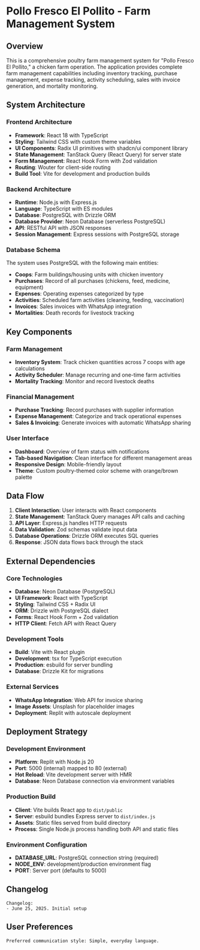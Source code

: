 # Pollo Fresco El Pollito - Farm Management System

## Overview

This is a comprehensive poultry farm management system for "Pollo Fresco El Pollito," a chicken farm operation. The application provides complete farm management capabilities including inventory tracking, purchase management, expense tracking, activity scheduling, sales with invoice generation, and mortality monitoring.

## System Architecture

### Frontend Architecture
- **Framework**: React 18 with TypeScript
- **Styling**: Tailwind CSS with custom theme variables
- **UI Components**: Radix UI primitives with shadcn/ui component library
- **State Management**: TanStack Query (React Query) for server state
- **Form Management**: React Hook Form with Zod validation
- **Routing**: Wouter for client-side routing
- **Build Tool**: Vite for development and production builds

### Backend Architecture
- **Runtime**: Node.js with Express.js
- **Language**: TypeScript with ES modules
- **Database**: PostgreSQL with Drizzle ORM
- **Database Provider**: Neon Database (serverless PostgreSQL)
- **API**: RESTful API with JSON responses
- **Session Management**: Express sessions with PostgreSQL storage

### Database Schema
The system uses PostgreSQL with the following main entities:
- **Coops**: Farm buildings/housing units with chicken inventory
- **Purchases**: Record of all purchases (chickens, feed, medicine, equipment)
- **Expenses**: Operating expenses categorized by type
- **Activities**: Scheduled farm activities (cleaning, feeding, vaccination)
- **Invoices**: Sales invoices with WhatsApp integration
- **Mortalities**: Death records for livestock tracking

## Key Components

### Farm Management
- **Inventory System**: Track chicken quantities across 7 coops with age calculations
- **Activity Scheduler**: Manage recurring and one-time farm activities
- **Mortality Tracking**: Monitor and record livestock deaths

### Financial Management
- **Purchase Tracking**: Record purchases with supplier information
- **Expense Management**: Categorize and track operational expenses
- **Sales & Invoicing**: Generate invoices with automatic WhatsApp sharing

### User Interface
- **Dashboard**: Overview of farm status with notifications
- **Tab-based Navigation**: Clean interface for different management areas
- **Responsive Design**: Mobile-friendly layout
- **Theme**: Custom poultry-themed color scheme with orange/brown palette

## Data Flow

1. **Client Interaction**: User interacts with React components
2. **State Management**: TanStack Query manages API calls and caching
3. **API Layer**: Express.js handles HTTP requests
4. **Data Validation**: Zod schemas validate input data
5. **Database Operations**: Drizzle ORM executes SQL queries
6. **Response**: JSON data flows back through the stack

## External Dependencies

### Core Technologies
- **Database**: Neon Database (PostgreSQL)
- **UI Framework**: React with TypeScript
- **Styling**: Tailwind CSS + Radix UI
- **ORM**: Drizzle with PostgreSQL dialect
- **Forms**: React Hook Form + Zod validation
- **HTTP Client**: Fetch API with React Query

### Development Tools
- **Build**: Vite with React plugin
- **Development**: tsx for TypeScript execution
- **Production**: esbuild for server bundling
- **Database**: Drizzle Kit for migrations

### External Services
- **WhatsApp Integration**: Web API for invoice sharing
- **Image Assets**: Unsplash for placeholder images
- **Deployment**: Replit with autoscale deployment

## Deployment Strategy

### Development Environment
- **Platform**: Replit with Node.js 20
- **Port**: 5000 (internal) mapped to 80 (external)
- **Hot Reload**: Vite development server with HMR
- **Database**: Neon Database connection via environment variables

### Production Build
- **Client**: Vite builds React app to `dist/public`
- **Server**: esbuild bundles Express server to `dist/index.js`
- **Assets**: Static files served from build directory
- **Process**: Single Node.js process handling both API and static files

### Environment Configuration
- **DATABASE_URL**: PostgreSQL connection string (required)
- **NODE_ENV**: development/production environment flag
- **PORT**: Server port (defaults to 5000)

## Changelog
```
Changelog:
- June 25, 2025. Initial setup
```

## User Preferences
```
Preferred communication style: Simple, everyday language.
```